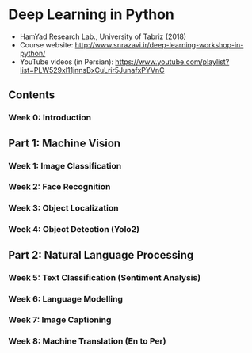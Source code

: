 # Deep Learning in Python
* HamYad Research Lab., University of Tabriz (2018)
* Course website: http://www.snrazavi.ir/deep-learning-workshop-in-python/
* YouTube videos (in Persian): https://www.youtube.com/playlist?list=PLW529xl11jnnsBxCuLrir5JunafxPYVnC

## Contents
### Week 0: Introduction

## Part 1: Machine Vision
### Week 1: Image Classification
### Week 2: Face Recognition
### Week 3: Object Localization
### Week 4: Object Detection (Yolo2)

## Part 2: Natural Language Processing
### Week 5: Text Classification (Sentiment Analysis)
### Week 6: Language Modelling 
### Week 7: Image Captioning
### Week 8: Machine Translation (En to Per)
